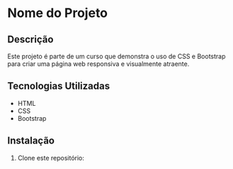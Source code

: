 # Nome do Projeto

## Descrição

Este projeto é parte de um curso que demonstra o uso de CSS e Bootstrap para criar uma página web responsiva e visualmente atraente.

## Tecnologias Utilizadas

- HTML
- CSS
- Bootstrap

## Instalação

1. Clone este repositório:

```bash


